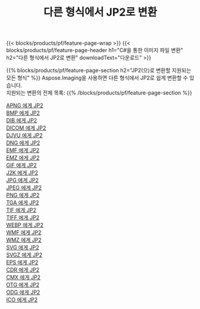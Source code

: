 ﻿---
title: 다른 형식에서 JP2로 변환 
weight: 3920
url: /ko/java/conversion/to/jp2 
lang: ko
langdirlevel: 2
locales: zh-hans,ja,it,ru,de,es,fr,nl,id,lt,pl,pt,vi,tr,ko,zh-hant,ar,hi,th,sv,cs,uk,he
description: Aspose.Imaging을 사용하면 다른 형식에서 JP2로 쉽게 변환할 수 있습니다.
---

{{< blocks/products/pf/feature-page-wrap >}}
{{< blocks/products/pf/feature-page-header h1="C#을 통한 이미지 파일 변환" h2="다른 형식에서 JP2로 변환" downloadText="다운로드" >}}


{{% blocks/products/pf/feature-page-section  h2="JP2(으)로 변환할 지원되는 모든 형식" %}}
Aspose.Imaging을 사용하면 다른 형식에서 JP2로 쉽게 변환할 수 있습니다.
<br/>
지원되는 변환의 전체 목록:
{{% /blocks/products/pf/feature-page-section %}}
<div class="container-fluid productfamilypage bg-gray">
    <div class="convertypes bg-gray agp-content section">
        <div class="container">
		<div class="row other-converters">
		    <div class='col-md-2 other-converter remove-lp remove-rp'><a href="/imaging/ko/java/conversion/apng-to-jp2" >APNG 에게 JP2</a></div>
<div class='col-md-2 other-converter remove-lp remove-rp'><a href="/imaging/ko/java/conversion/bmp-to-jp2" >BMP 에게 JP2</a></div>
<div class='col-md-2 other-converter remove-lp remove-rp'><a href="/imaging/ko/java/conversion/dib-to-jp2" >DIB 에게 JP2</a></div>
<div class='col-md-2 other-converter remove-lp remove-rp'><a href="/imaging/ko/java/conversion/dicom-to-jp2" >DICOM 에게 JP2</a></div>
<div class='col-md-2 other-converter remove-lp remove-rp'><a href="/imaging/ko/java/conversion/djvu-to-jp2" >DJVU 에게 JP2</a></div>
<div class='col-md-2 other-converter remove-lp remove-rp'><a href="/imaging/ko/java/conversion/dng-to-jp2" >DNG 에게 JP2</a></div>
<div class='col-md-2 other-converter remove-lp remove-rp'><a href="/imaging/ko/java/conversion/emf-to-jp2" >EMF 에게 JP2</a></div>
<div class='col-md-2 other-converter remove-lp remove-rp'><a href="/imaging/ko/java/conversion/emz-to-jp2" >EMZ 에게 JP2</a></div>
<div class='col-md-2 other-converter remove-lp remove-rp'><a href="/imaging/ko/java/conversion/gif-to-jp2" >GIF 에게 JP2</a></div>
<div class='col-md-2 other-converter remove-lp remove-rp'><a href="/imaging/ko/java/conversion/j2k-to-jp2" >J2K 에게 JP2</a></div>
<div class='col-md-2 other-converter remove-lp remove-rp'><a href="/imaging/ko/java/conversion/jpg-to-jp2" >JPG 에게 JP2</a></div>
<div class='col-md-2 other-converter remove-lp remove-rp'><a href="/imaging/ko/java/conversion/jpeg-to-jp2" >JPEG 에게 JP2</a></div>
<div class='col-md-2 other-converter remove-lp remove-rp'><a href="/imaging/ko/java/conversion/png-to-jp2" >PNG 에게 JP2</a></div>
<div class='col-md-2 other-converter remove-lp remove-rp'><a href="/imaging/ko/java/conversion/tga-to-jp2" >TGA 에게 JP2</a></div>
<div class='col-md-2 other-converter remove-lp remove-rp'><a href="/imaging/ko/java/conversion/tif-to-jp2" >TIF 에게 JP2</a></div>
<div class='col-md-2 other-converter remove-lp remove-rp'><a href="/imaging/ko/java/conversion/tiff-to-jp2" >TIFF 에게 JP2</a></div>
<div class='col-md-2 other-converter remove-lp remove-rp'><a href="/imaging/ko/java/conversion/webp-to-jp2" >WEBP 에게 JP2</a></div>
<div class='col-md-2 other-converter remove-lp remove-rp'><a href="/imaging/ko/java/conversion/wmf-to-jp2" >WMF 에게 JP2</a></div>
<div class='col-md-2 other-converter remove-lp remove-rp'><a href="/imaging/ko/java/conversion/wmz-to-jp2" >WMZ 에게 JP2</a></div>
<div class='col-md-2 other-converter remove-lp remove-rp'><a href="/imaging/ko/java/conversion/svg-to-jp2" >SVG 에게 JP2</a></div>
<div class='col-md-2 other-converter remove-lp remove-rp'><a href="/imaging/ko/java/conversion/svgz-to-jp2" >SVGZ 에게 JP2</a></div>
<div class='col-md-2 other-converter remove-lp remove-rp'><a href="/imaging/ko/java/conversion/eps-to-jp2" >EPS 에게 JP2</a></div>
<div class='col-md-2 other-converter remove-lp remove-rp'><a href="/imaging/ko/java/conversion/cdr-to-jp2" >CDR 에게 JP2</a></div>
<div class='col-md-2 other-converter remove-lp remove-rp'><a href="/imaging/ko/java/conversion/cmx-to-jp2" >CMX 에게 JP2</a></div>
<div class='col-md-2 other-converter remove-lp remove-rp'><a href="/imaging/ko/java/conversion/otg-to-jp2" >OTG 에게 JP2</a></div>
<div class='col-md-2 other-converter remove-lp remove-rp'><a href="/imaging/ko/java/conversion/odg-to-jp2" >ODG 에게 JP2</a></div>
<div class='col-md-2 other-converter remove-lp remove-rp'><a href="/imaging/ko/java/conversion/ico-to-jp2" >ICO 에게 JP2</a></div>
                </div>
        </div>
    </div>
</div>
<br/>

